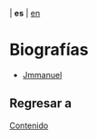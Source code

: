 | **es** | [en](../english/biographies.md)

# Biografías

- [Jmmanuel](./biografías/jmmanuel.md)


## Regresar a

[Contenido](./contenido.md)
